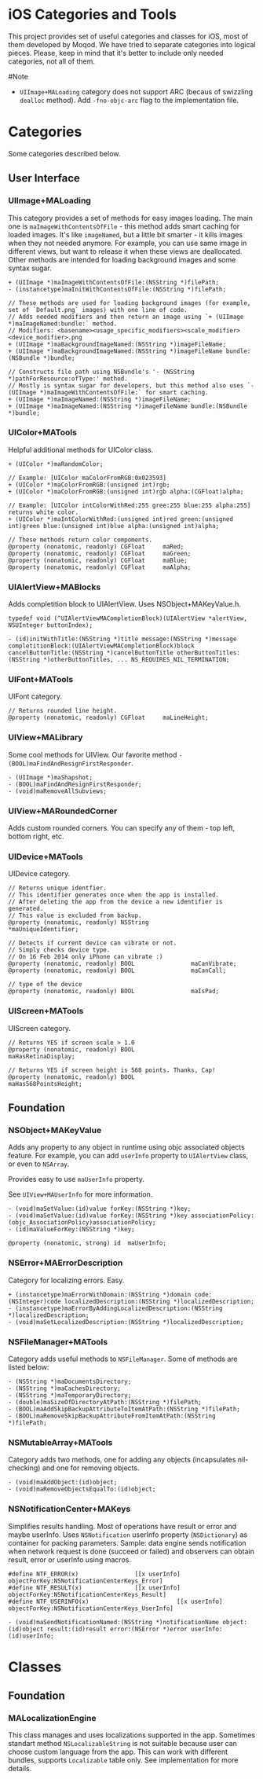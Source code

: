 iOS Categories and Tools
========================

This project provides set of useful categories and classes for iOS, most of them developed by Moqod.
We have tried to separate categories into logical pieces. Please, keep in mind that it's better to include only needed categories, not all of them.

#Note
- `UIImage+MALoading` category does not support ARC (becaus of swizzling `dealloc` method). Add `-fno-objc-arc` flag to the implementation file.

# Categories

Some categories described below.

## User Interface

### UIImage+MALoading
This category provides a set of methods for easy images loading.
The main one is `maImageWithContentsOfFile` - this method adds smart caching for loaded images.
It's like `imageNamed`, but a little bit smarter - it kills images when they not needed anymore.
For example, you can use same image in different views, but want to release it when these views are deallocated.
Other methods are intended for loading background images and some syntax sugar.
``` objc
+ (UIImage *)maImageWithContentsOfFile:(NSString *)filePath;
- (instancetype)maInitWithContentsOfFile:(NSString *)filePath;

// These methods are used for loading background images (for example, set of `Default.png` images) with one line of code.
// Adds needed modifiers and then return an image using `+ (UIImage *)maImageNamed:bundle:` method.
// Modifiers: <basename><usage_specific_modifiers><scale_modifier><device_modifier>.png
+ (UIImage *)maBackgroundImageNamed:(NSString *)imageFileName;
+ (UIImage *)maBackgroundImageNamed:(NSString *)imageFileName bundle:(NSBundle *)bundle;

// Constructs file path using NSBundle's '- (NSString *)pathForResource:ofType:' method.
// Mostly is syntax sugar for developers, but this method also uses `-(UIImage *)maImageWithContentsOfFile:` for smart caching.
+ (UIImage *)maImageNamed:(NSString *)imageFileName;
+ (UIImage *)maImageNamed:(NSString *)imageFileName bundle:(NSBundle *)bundle;
```

### UIColor+MATools
Helpful additional methods for UIColor class.
``` objc
+ (UIColor *)maRandomColor;

// Example: [UIColor maColorFromRGB:0x023593]
+ (UIColor *)maColorFromRGB:(unsigned int)rgb;
+ (UIColor *)maColorFromRGB:(unsigned int)rgb alpha:(CGFloat)alpha;

// Example: [UIColor intColorWithRed:255 gree:255 blue:255 alpha:255] returns white color.
+ (UIColor *)maIntColorWithRed:(unsigned int)red green:(unsigned int)green blue:(unsigned int)blue alpha:(unsigned int)alpha;

// These methods return color compoments.
@property (nonatomic, readonly) CGFloat		maRed;
@property (nonatomic, readonly) CGFloat		maGreen;
@property (nonatomic, readonly) CGFloat		maBlue;
@property (nonatomic, readonly) CGFloat		maAlpha;
```

### UIAlertView+MABlocks
Adds completition block to UIAlertView.
Uses NSObject+MAKeyValue.h.
``` objc
typedef void (^UIAlertViewMACompletionBlock)(UIAlertView *alertView, NSUInteger buttonIndex);

- (id)initWithTitle:(NSString *)title message:(NSString *)message completitionBlock:(UIAlertViewMACompletionBlock)block cancelButtonTitle:(NSString *)cancelButtonTitle otherButtonTitles:(NSString *)otherButtonTitles, ... NS_REQUIRES_NIL_TERMINATION;
```

### UIFont+MATools
UIFont category.
``` objc
// Returns rounded line height.
@property (nonatomic, readonly) CGFloat		maLineHeight;
```

### UIView+MALibrary
Some cool methods for UIView.
Our favorite method `- (BOOL)maFindAndResignFirstResponder`.
``` objc
- (UIImage *)maShapshot;
- (BOOL)maFindAndResignFirstResponder;
- (void)maRemoveAllSubviews;
```

### UIView+MARoundedCorner
Adds custom rounded corners. You can specify any of them - top left, bottom right, etc.

### UIDevice+MATools
UIDevice category.
``` objc
// Returns unique identfier.
// This identifier generates once when the app is installed.
// After deleting the app from the device a new identifier is generated.
// This value is excluded from backup.
@property (nonatomic, readonly) NSString			*maUniqueIdentifier;

// Detects if current device can vibrate or not.
// Simply checks device type.
// On 16 Feb 2014 only iPhone can vibrate :)
@property (nonatomic, readonly) BOOL				maCanVibrate;
@property (nonatomic, readonly) BOOL				maCanCall;

// type of the device
@property (nonatomic, readonly) BOOL				maIsPad;
```

### UIScreen+MATools
UIScreen category.
``` objc
// Returns YES if screen scale > 1.0
@property (nonatomic, readonly) BOOL				maHasRetinaDisplay;

// Returns YES if screen height is 568 points. Thanks, Cap!
@property (nonatomic, readonly) BOOL				maHas568PointsHeight;
```

## Foundation

### NSObject+MAKeyValue
Adds any property to any object in runtime using objc associated objects feature.
For example, you can add `userInfo` property to `UIAlertView` class, or even to `NSArray`.

Provides easy to use `maUserInfo` property.

See `UIView+MAUserInfo` for more information.
``` objc
- (void)maSetValue:(id)value forKey:(NSString *)key;
- (void)maSetValue:(id)value forKey:(NSString *)key associationPolicy:(objc_AssociationPolicy)associationPolicy;
- (id)maValueForKey:(NSString *)key;

@property (nonatomic, strong) id  maUserInfo;

```

### NSError+MAErrorDescription
Category for localizing errors. Easy.
``` objc
+ (instancetype)maErrorWithDomain:(NSString *)domain code:(NSInteger)code localizedDescription:(NSString *)localizedDescription;
- (instancetype)maErrorByAddingLocalizedDescription:(NSString *)localizedDescription;
- (void)maSetLocalizedDescription:(NSString *)localizedDescription;
```

### NSFileManager+MATools
Category adds useful methods to `NSFileManager`.
Some of methods are listed below:
``` objc
- (NSString *)maDocumentsDirectory;
- (NSString *)maCachesDirectory;
- (NSString *)maTemporaryDirectory;
- (double)maSizeOfDirectoryAtPath:(NSString *)filePath;
- (BOOL)maAddSkipBackupAttributeToItemAtPath:(NSString *)filePath;
- (BOOL)maRemoveSkipBackupAttributeFromItemAtPath:(NSString *)filePath;
```

### NSMutableArray+MATools
Category adds two methods, one for adding any objects (incapsulates nil-checking) and one for removing objects.
``` objc
- (void)maAddObject:(id)object;
- (void)maRemoveObjectsEqualTo:(id)object;
```

### NSNotificationCenter+MAKeys
Simplifies results handling. Most of operations have result or error and maybe userInfo.
Uses `NSNotification` userInfo property (`NSDictionary`) as container for packing parameters.
Sample: data engine sends notification when network request is done (succeed or failed) and observers can obtain result, error or userInfo using macros.
``` objc
#define NTF_ERROR(x)                [[x userInfo] objectForKey:NSNotificationCenterKeys_Error]
#define NTF_RESULT(x)               [[x userInfo] objectForKey:NSNotificationCenterKeys_Result]
#define NTF_USERINFO(x)							[[x userInfo] objectForKey:NSNotificationCenterKeys_UserInfo]

- (void)maSendNotificationNamed:(NSString *)notificationName object:(id)object result:(id)result error:(NSError *)error userInfo:(id)userInfo;
```

# Classes

## Foundation

### MALocalizationEngine
This class manages and uses localizations supported in the app.
Sometimes standart method `NSLocalizableString` is not suitable because user can choose custom language from the app.
This can work with different bundles, supports `Localizable` table only.
See implementation for more details.
